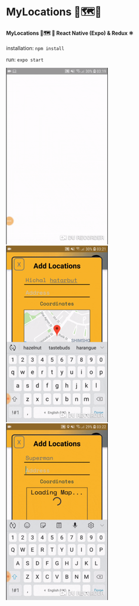 # MyLocations 📍🗺️🚩
#### MyLocations 📍🗺️ 🚩 React Native (Expo) & Redux ⚛

installation:
    `npm install`

run:
    `expo start`

<img src="https://github.com/idanlevi1/Locations/blob/master/assets/images/gif1.gif" width="276" height="480"><img src="https://github.com/idanlevi1/Locations/blob/master/assets/images/gif2.gif" width="276" height="480"><img src="https://github.com/idanlevi1/Locations/blob/master/assets/images/gif3.gif" width="276" height="480">
